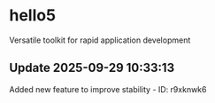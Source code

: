 # hello5
Versatile toolkit for rapid application development

## Update 2025-09-29 10:33:13
Added new feature to improve stability - ID: r9xknwk6

